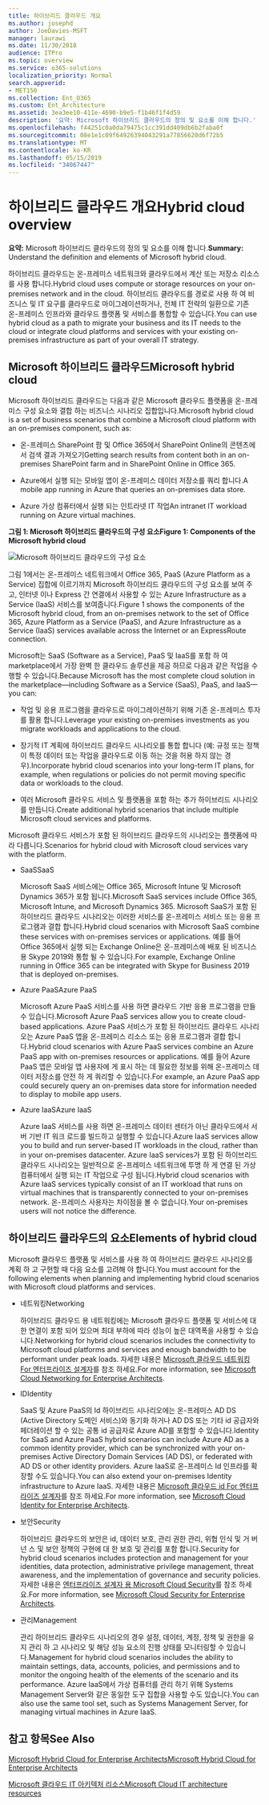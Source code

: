 ```yaml
---
title: 하이브리드 클라우드 개요
ms.author: josephd
author: JoeDavies-MSFT
manager: laurawi
ms.date: 11/30/2018
audience: ITPro
ms.topic: overview
ms.service: o365-solutions
localization_priority: Normal
search.appverid:
- MET150
ms.collection: Ent_O365
ms.custom: Ent_Architecture
ms.assetid: 3ea3ee10-411e-4690-b9e5-f1b46f1f4d59
description: '요약: Microsoft 하이브리드 클라우드의 정의 및 요소를 이해 합니다.'
ms.openlocfilehash: f44251c0a0da79475c1cc391dd409db6b2faba0f
ms.sourcegitcommit: 08e1e1c09f64926394043291a77856620d6f72b5
ms.translationtype: MT
ms.contentlocale: ko-KR
ms.lasthandoff: 05/15/2019
ms.locfileid: "34067447"
---
```

# <a name="hybrid-cloud-overview"></a><span data-ttu-id="e8dac-103">하이브리드 클라우드 개요</span><span class="sxs-lookup"><span data-stu-id="e8dac-103">Hybrid cloud overview</span></span>

 <span data-ttu-id="e8dac-104">**요약:** Microsoft 하이브리드 클라우드의 정의 및 요소를 이해 합니다.</span><span class="sxs-lookup"><span data-stu-id="e8dac-104">**Summary:** Understand the definition and elements of Microsoft hybrid cloud.</span></span>
  
<span data-ttu-id="e8dac-105">하이브리드 클라우드는 온-프레미스 네트워크와 클라우드에서 계산 또는 저장소 리소스를 사용 합니다.</span><span class="sxs-lookup"><span data-stu-id="e8dac-105">Hybrid cloud uses compute or storage resources on your on-premises network and in the cloud.</span></span> <span data-ttu-id="e8dac-106">하이브리드 클라우드를 경로로 사용 하 여 비즈니스 및 IT 요구를 클라우드로 마이그레이션하거나, 전체 IT 전략의 일환으로 기존 온-프레미스 인프라와 클라우드 플랫폼 및 서비스를 통합할 수 있습니다.</span><span class="sxs-lookup"><span data-stu-id="e8dac-106">You can use hybrid cloud as a path to migrate your business and its IT needs to the cloud or integrate cloud platforms and services with your existing on-premises infrastructure as part of your overall IT strategy.</span></span>
  
## <a name="microsoft-hybrid-cloud"></a><span data-ttu-id="e8dac-107">Microsoft 하이브리드 클라우드</span><span class="sxs-lookup"><span data-stu-id="e8dac-107">Microsoft hybrid cloud</span></span>

<span data-ttu-id="e8dac-108">Microsoft 하이브리드 클라우드는 다음과 같은 Microsoft 클라우드 플랫폼을 온-프레미스 구성 요소와 결합 하는 비즈니스 시나리오 집합입니다.</span><span class="sxs-lookup"><span data-stu-id="e8dac-108">Microsoft hybrid cloud is a set of business scenarios that combine a Microsoft cloud platform with an on-premises component, such as:</span></span> 
  
- <span data-ttu-id="e8dac-109">온-프레미스 SharePoint 팜 및 Office 365에서 SharePoint Online의 콘텐츠에서 검색 결과 가져오기</span><span class="sxs-lookup"><span data-stu-id="e8dac-109">Getting search results from content both in an on-premises SharePoint farm and in SharePoint Online in Office 365.</span></span>
    
- <span data-ttu-id="e8dac-110">Azure에서 실행 되는 모바일 앱이 온-프레미스 데이터 저장소를 쿼리 합니다.</span><span class="sxs-lookup"><span data-stu-id="e8dac-110">A mobile app running in Azure that queries an on-premises data store.</span></span>
    
- <span data-ttu-id="e8dac-111">Azure 가상 컴퓨터에서 실행 되는 인트라넷 IT 작업</span><span class="sxs-lookup"><span data-stu-id="e8dac-111">An intranet IT workload running on Azure virtual machines.</span></span>
    
<span data-ttu-id="e8dac-112">**그림 1: Microsoft 하이브리드 클라우드의 구성 요소**</span><span class="sxs-lookup"><span data-stu-id="e8dac-112">**Figure 1: Components of the Microsoft hybrid cloud**</span></span>

![Microsoft 하이브리드 클라우드의 구성 요소](media/Hybrid-Poster/MS-Hybrid-Cloud.png)
  
<span data-ttu-id="e8dac-114">그림 1에서는 온-프레미스 네트워크에서 Office 365, PaaS (Azure Platform as a Service) 집합에 이르기까지 Microsoft 하이브리드 클라우드의 구성 요소를 보여 주고, 인터넷 이나 Express 간 연결에서 사용할 수 있는 Azure Infrastructure as a Service (IaaS) 서비스를 보여줍니다.</span><span class="sxs-lookup"><span data-stu-id="e8dac-114">Figure 1 shows the components of the Microsoft hybrid cloud, from an on-premises network to the set of Office 365, Azure Platform as a Service (PaaS), and Azure Infrastructure as a Service (IaaS) services available across the Internet or an ExpressRoute connection.</span></span>
  
<span data-ttu-id="e8dac-115">Microsoft는 SaaS (Software as a Service), PaaS 및 IaaS를 포함 하 여 marketplace에서 가장 완벽 한 클라우드 솔루션을 제공 하므로 다음과 같은 작업을 수행할 수 있습니다.</span><span class="sxs-lookup"><span data-stu-id="e8dac-115">Because Microsoft has the most complete cloud solution in the marketplace—including Software as a Service (SaaS), PaaS, and IaaS—you can:</span></span>
  
- <span data-ttu-id="e8dac-116">작업 및 응용 프로그램을 클라우드로 마이그레이션하기 위해 기존 온-프레미스 투자를 활용 합니다.</span><span class="sxs-lookup"><span data-stu-id="e8dac-116">Leverage your existing on-premises investments as you migrate workloads and applications to the cloud.</span></span>
    
- <span data-ttu-id="e8dac-117">장기적 IT 계획에 하이브리드 클라우드 시나리오를 통합 합니다 (예: 규정 또는 정책이 특정 데이터 또는 작업을 클라우드로 이동 하는 것을 허용 하지 않는 경우).</span><span class="sxs-lookup"><span data-stu-id="e8dac-117">Incorporate hybrid cloud scenarios into your long-term IT plans, for example, when regulations or policies do not permit moving specific data or workloads to the cloud.</span></span>
    
- <span data-ttu-id="e8dac-118">여러 Microsoft 클라우드 서비스 및 플랫폼을 포함 하는 추가 하이브리드 시나리오를 만듭니다.</span><span class="sxs-lookup"><span data-stu-id="e8dac-118">Create additional hybrid scenarios that include multiple Microsoft cloud services and platforms.</span></span>
    
<span data-ttu-id="e8dac-119">Microsoft 클라우드 서비스가 포함 된 하이브리드 클라우드의 시나리오는 플랫폼에 따라 다릅니다.</span><span class="sxs-lookup"><span data-stu-id="e8dac-119">Scenarios for hybrid cloud with Microsoft cloud services vary with the platform.</span></span>
  
- <span data-ttu-id="e8dac-120">SaaS</span><span class="sxs-lookup"><span data-stu-id="e8dac-120">SaaS</span></span>
    
    <span data-ttu-id="e8dac-121">Microsoft SaaS 서비스에는 Office 365, Microsoft Intune 및 Microsoft Dynamics 365가 포함 됩니다.</span><span class="sxs-lookup"><span data-stu-id="e8dac-121">Microsoft SaaS services include Office 365, Microsoft Intune, and Microsoft Dynamics 365.</span></span> <span data-ttu-id="e8dac-122">Microsoft SaaS가 포함 된 하이브리드 클라우드 시나리오는 이러한 서비스를 온-프레미스 서비스 또는 응용 프로그램과 결합 합니다.</span><span class="sxs-lookup"><span data-stu-id="e8dac-122">Hybrid cloud scenarios with Microsoft SaaS combine these services with on-premises services or applications.</span></span> <span data-ttu-id="e8dac-123">예를 들어 Office 365에서 실행 되는 Exchange Online은 온-프레미스에 배포 된 비즈니스용 Skype 2019와 통합 될 수 있습니다.</span><span class="sxs-lookup"><span data-stu-id="e8dac-123">For example, Exchange Online running in Office 365 can be integrated with Skype for Business 2019 that is deployed on-premises.</span></span>
    
- <span data-ttu-id="e8dac-124">Azure PaaS</span><span class="sxs-lookup"><span data-stu-id="e8dac-124">Azure PaaS</span></span>
    
    <span data-ttu-id="e8dac-125">Microsoft Azure PaaS 서비스를 사용 하면 클라우드 기반 응용 프로그램을 만들 수 있습니다.</span><span class="sxs-lookup"><span data-stu-id="e8dac-125">Microsoft Azure PaaS services allow you to create cloud-based applications.</span></span> <span data-ttu-id="e8dac-126">Azure PaaS 서비스가 포함 된 하이브리드 클라우드 시나리오는 Azure PaaS 앱을 온-프레미스 리소스 또는 응용 프로그램과 결합 합니다.</span><span class="sxs-lookup"><span data-stu-id="e8dac-126">Hybrid cloud scenarios with Azure PaaS services combine an Azure PaaS app with on-premises resources or applications.</span></span> <span data-ttu-id="e8dac-127">예를 들어 Azure PaaS 앱은 모바일 앱 사용자에 게 표시 하는 데 필요한 정보를 위해 온-프레미스 데이터 저장소를 안전 하 게 쿼리할 수 있습니다.</span><span class="sxs-lookup"><span data-stu-id="e8dac-127">For example, an Azure PaaS app could securely query an on-premises data store for information needed to display to mobile app users.</span></span>
    
- <span data-ttu-id="e8dac-128">Azure IaaS</span><span class="sxs-lookup"><span data-stu-id="e8dac-128">Azure IaaS</span></span>
    
    <span data-ttu-id="e8dac-129">Azure IaaS 서비스를 사용 하면 온-프레미스 데이터 센터가 아닌 클라우드에서 서버 기반 IT 워크 로드를 빌드하고 실행할 수 있습니다.</span><span class="sxs-lookup"><span data-stu-id="e8dac-129">Azure IaaS services allow you to build and run server-based IT workloads in the cloud, rather than in your on-premises datacenter.</span></span> <span data-ttu-id="e8dac-130">Azure IaaS services가 포함 된 하이브리드 클라우드 시나리오는 일반적으로 온-프레미스 네트워크에 투명 하 게 연결 된 가상 컴퓨터에서 실행 되는 IT 작업으로 구성 됩니다.</span><span class="sxs-lookup"><span data-stu-id="e8dac-130">Hybrid cloud scenarios with Azure IaaS services typically consist of an IT workload that runs on virtual machines that is transparently connected to your on-premises network.</span></span> <span data-ttu-id="e8dac-131">온-프레미스 사용자는 차이점을 볼 수 없습니다.</span><span class="sxs-lookup"><span data-stu-id="e8dac-131">Your on-premises users will not notice the difference.</span></span>
    
## <a name="elements-of-hybrid-cloud"></a><span data-ttu-id="e8dac-132">하이브리드 클라우드의 요소</span><span class="sxs-lookup"><span data-stu-id="e8dac-132">Elements of hybrid cloud</span></span>

<span data-ttu-id="e8dac-133">Microsoft 클라우드 플랫폼 및 서비스를 사용 하 여 하이브리드 클라우드 시나리오를 계획 하 고 구현할 때 다음 요소를 고려해 야 합니다.</span><span class="sxs-lookup"><span data-stu-id="e8dac-133">You must account for the following elements when planning and implementing hybrid cloud scenarios with Microsoft cloud platforms and services.</span></span>
  
- <span data-ttu-id="e8dac-134">네트워킹</span><span class="sxs-lookup"><span data-stu-id="e8dac-134">Networking</span></span>
    
    <span data-ttu-id="e8dac-135">하이브리드 클라우드 용 네트워킹에는 Microsoft 클라우드 플랫폼 및 서비스에 대 한 연결이 포함 되어 있으며 최대 부하에 따라 성능이 높은 대역폭을 사용할 수 있습니다.</span><span class="sxs-lookup"><span data-stu-id="e8dac-135">Networking for hybrid cloud scenarios includes the connectivity to Microsoft cloud platforms and services and enough bandwidth to be performant under peak loads.</span></span> <span data-ttu-id="e8dac-136">자세한 내용은 [Microsoft 클라우드 네트워킹 For 엔터프라이즈 설계자](microsoft-cloud-networking-for-enterprise-architects.md)를 참조 하세요.</span><span class="sxs-lookup"><span data-stu-id="e8dac-136">For more information, see [Microsoft Cloud Networking for Enterprise Architects](microsoft-cloud-networking-for-enterprise-architects.md).</span></span>
    
- <span data-ttu-id="e8dac-137">ID</span><span class="sxs-lookup"><span data-stu-id="e8dac-137">Identity</span></span>
    
    <span data-ttu-id="e8dac-138">SaaS 및 Azure PaaS의 Id 하이브리드 시나리오에는 온-프레미스 AD DS (Active Directory 도메인 서비스)와 동기화 하거나 AD DS 또는 기타 id 공급자와 페더레이션 할 수 있는 공통 id 공급자로 Azure AD를 포함할 수 있습니다.</span><span class="sxs-lookup"><span data-stu-id="e8dac-138">Identity for SaaS and Azure PaaS hybrid scenarios can include Azure AD as a common identity provider, which can be synchronized with your on-premises Active Directory Domain Services (AD DS), or federated with AD DS or other identity providers.</span></span> <span data-ttu-id="e8dac-139">Azure IaaS로 온-프레미스 Id 인프라를 확장할 수도 있습니다.</span><span class="sxs-lookup"><span data-stu-id="e8dac-139">You can also extend your on-premises Identity infrastructure to Azure IaaS.</span></span> <span data-ttu-id="e8dac-140">자세한 내용은 [Microsoft 클라우드 id For 엔터프라이즈 설계자](microsoft-cloud-it-architecture-resources.md#identity)를 참조 하세요.</span><span class="sxs-lookup"><span data-stu-id="e8dac-140">For more information, see [Microsoft Cloud Identity for Enterprise Architects](microsoft-cloud-it-architecture-resources.md#identity).</span></span>
    
- <span data-ttu-id="e8dac-141">보안</span><span class="sxs-lookup"><span data-stu-id="e8dac-141">Security</span></span>
    
    <span data-ttu-id="e8dac-142">하이브리드 클라우드의 보안은 id, 데이터 보호, 관리 권한 관리, 위협 인식 및 거 버 넌 스 및 보안 정책의 구현에 대 한 보호 및 관리를 포함 합니다.</span><span class="sxs-lookup"><span data-stu-id="e8dac-142">Security for hybrid cloud scenarios includes protection and management for your identities, data protection, administrative privilege management, threat awareness, and the implementation of governance and security policies.</span></span> <span data-ttu-id="e8dac-143">자세한 내용은 [엔터프라이즈 설계자 용 Microsoft Cloud Security](microsoft-cloud-it-architecture-resources.md#security)를 참조 하세요.</span><span class="sxs-lookup"><span data-stu-id="e8dac-143">For more information, see [Microsoft Cloud Security for Enterprise Architects](microsoft-cloud-it-architecture-resources.md#security).</span></span>
    
- <span data-ttu-id="e8dac-144">관리</span><span class="sxs-lookup"><span data-stu-id="e8dac-144">Management</span></span>
    
    <span data-ttu-id="e8dac-145">관리 하이브리드 클라우드 시나리오의 경우 설정, 데이터, 계정, 정책 및 권한을 유지 관리 하 고 시나리오 및 해당 성능 요소의 진행 상태를 모니터링할 수 있습니다.</span><span class="sxs-lookup"><span data-stu-id="e8dac-145">Management for hybrid cloud scenarios includes the ability to maintain settings, data, accounts, policies, and permissions and to monitor the ongoing health of the elements of the scenario and its performance.</span></span> <span data-ttu-id="e8dac-146">Azure IaaS에서 가상 컴퓨터를 관리 하기 위해 Systems Management Server와 같은 동일한 도구 집합을 사용할 수도 있습니다.</span><span class="sxs-lookup"><span data-stu-id="e8dac-146">You can also use the same tool set, such as Systems Management Server, for managing virtual machines in Azure IaaS.</span></span>
    
## <a name="see-also"></a><span data-ttu-id="e8dac-147">참고 항목</span><span class="sxs-lookup"><span data-stu-id="e8dac-147">See Also</span></span>

[<span data-ttu-id="e8dac-148">Microsoft Hybrid Cloud for Enterprise Architects</span><span class="sxs-lookup"><span data-stu-id="e8dac-148">Microsoft Hybrid Cloud for Enterprise Architects</span></span>](microsoft-hybrid-cloud-for-enterprise-architects.md)
  
[<span data-ttu-id="e8dac-149">Microsoft 클라우드 IT 아키텍처 리소스</span><span class="sxs-lookup"><span data-stu-id="e8dac-149">Microsoft Cloud IT architecture resources</span></span>](microsoft-cloud-it-architecture-resources.md)

